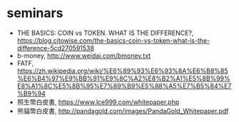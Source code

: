 # seminars

* THE BASICS: COIN vs TOKEN. WHAT IS THE DIFFERENCE?, https://blog.citowise.com/the-basics-coin-vs-token-what-is-the-difference-5cd270591538
* b-money, http://www.weidai.com/bmoney.txt
* FATF, https://zh.wikipedia.org/wiki/%E6%89%93%E6%93%8A%E6%B8%85%E6%B4%97%E9%BB%91%E9%8C%A2%E8%B2%A1%E5%8B%99%E8%A1%8C%E5%8B%95%E7%89%B9%E5%88%A5%E7%B5%84%E7%B9%94
* 照生幣白皮書, https://www.lce999.com/whitepaper.php
* 熊貓幣白皮書, http://pandagold.com/images/PandaGold_Whitepaper.pdf
